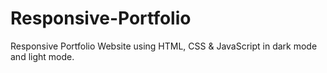 # Responsive-Portfolio
Responsive Portfolio Website using HTML, CSS &amp; JavaScript in dark mode and light mode.
